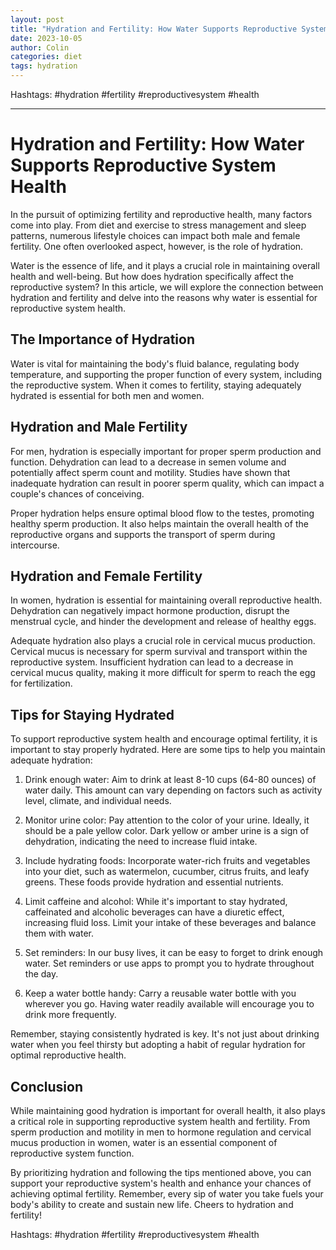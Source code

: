 ```yaml
---
layout: post
title: "Hydration and Fertility: How Water Supports Reproductive System Health"
date: 2023-10-05
author: Colin
categories: diet
tags: hydration
---
```


Hashtags: #hydration #fertility #reproductivesystem #health

---

# Hydration and Fertility: How Water Supports Reproductive System Health

In the pursuit of optimizing fertility and reproductive health, many factors come into play. From diet and exercise to stress management and sleep patterns, numerous lifestyle choices can impact both male and female fertility. One often overlooked aspect, however, is the role of hydration.

Water is the essence of life, and it plays a crucial role in maintaining overall health and well-being. But how does hydration specifically affect the reproductive system? In this article, we will explore the connection between hydration and fertility and delve into the reasons why water is essential for reproductive system health.

## The Importance of Hydration

Water is vital for maintaining the body's fluid balance, regulating body temperature, and supporting the proper function of every system, including the reproductive system. When it comes to fertility, staying adequately hydrated is essential for both men and women.

## Hydration and Male Fertility

For men, hydration is especially important for proper sperm production and function. Dehydration can lead to a decrease in semen volume and potentially affect sperm count and motility. Studies have shown that inadequate hydration can result in poorer sperm quality, which can impact a couple's chances of conceiving.

Proper hydration helps ensure optimal blood flow to the testes, promoting healthy sperm production. It also helps maintain the overall health of the reproductive organs and supports the transport of sperm during intercourse.

## Hydration and Female Fertility

In women, hydration is essential for maintaining overall reproductive health. Dehydration can negatively impact hormone production, disrupt the menstrual cycle, and hinder the development and release of healthy eggs.

Adequate hydration also plays a crucial role in cervical mucus production. Cervical mucus is necessary for sperm survival and transport within the reproductive system. Insufficient hydration can lead to a decrease in cervical mucus quality, making it more difficult for sperm to reach the egg for fertilization.

## Tips for Staying Hydrated

To support reproductive system health and encourage optimal fertility, it is important to stay properly hydrated. Here are some tips to help you maintain adequate hydration:

1. Drink enough water: Aim to drink at least 8-10 cups (64-80 ounces) of water daily. This amount can vary depending on factors such as activity level, climate, and individual needs.

2. Monitor urine color: Pay attention to the color of your urine. Ideally, it should be a pale yellow color. Dark yellow or amber urine is a sign of dehydration, indicating the need to increase fluid intake.

3. Include hydrating foods: Incorporate water-rich fruits and vegetables into your diet, such as watermelon, cucumber, citrus fruits, and leafy greens. These foods provide hydration and essential nutrients.

4. Limit caffeine and alcohol: While it's important to stay hydrated, caffeinated and alcoholic beverages can have a diuretic effect, increasing fluid loss. Limit your intake of these beverages and balance them with water.

5. Set reminders: In our busy lives, it can be easy to forget to drink enough water. Set reminders or use apps to prompt you to hydrate throughout the day.

6. Keep a water bottle handy: Carry a reusable water bottle with you wherever you go. Having water readily available will encourage you to drink more frequently.

Remember, staying consistently hydrated is key. It's not just about drinking water when you feel thirsty but adopting a habit of regular hydration for optimal reproductive health.

## Conclusion

While maintaining good hydration is important for overall health, it also plays a critical role in supporting reproductive system health and fertility. From sperm production and motility in men to hormone regulation and cervical mucus production in women, water is an essential component of reproductive system function.

By prioritizing hydration and following the tips mentioned above, you can support your reproductive system's health and enhance your chances of achieving optimal fertility. Remember, every sip of water you take fuels your body's ability to create and sustain new life. Cheers to hydration and fertility!

Hashtags: #hydration #fertility #reproductivesystem #health
